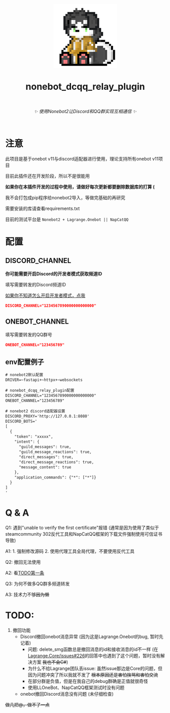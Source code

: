 <p align="center">
  <img src="https://raw.githubusercontent.com/PawTeamClub/.github/main/paw_temporary_icons.png" width="200" height="200">
</p>

<div align="center">
  
# nonebot_dcqq_relay_plugin

<br />

_✨ 使用Nonebot2让Discord和QQ群实现互相通信 ✨_

<br />

</div>

# 注意

此项目是基于onebot v11与discord适配器进行使用，理论支持所有onebot v11项目

目前此插件还在开发阶段，所以不是很能用

**如果你在本插件开发的过程中使用，请做好每次更新都要删除数据库的打算 (**

我不会打包成pip程序给nonebot2导入，等做完基础的再研究

需要安装的库请查看requirements.txt

目前的测试平台是 `Nonebot2 + Lagrange.Onebot || NapCatQQ`

# 配置

## DISCORD_CHANNEL

**你可能需要开启Discord的开发者模式获取频道ID**

填写需要转发的Discord频道ID

[如果你不知道怎么开启开发者模式，点我](https://beebom.com/how-enable-disable-developer-mode-discord/#:~:text=Turn%20on%20Discord%20Developer%20Mode%20%28Android%2C%20iOS%29%201,access%20the%20IDs%20of%20channels%20and%20messages.%20)

```json
DISCORD_CHANNEL="1234567890000000000000"
```

## ONEBOT_CHANNEL

填写需要转发的QQ群号

```json
ONEBOT_CHANNEL="123456789"
```

## env配置例子

```
# nonebot2默认配置
DRIVER=~fastapi+~httpx+~websockets

# nonebot_dcqq_relay_plugin配置
DISCORD_CHANNEL="1234567890000000000000"
ONEBOT_CHANNEL="123456789"

# nonebot2 discord适配器设置
DISCORD_PROXY='http://127.0.0.1:8080'
DISCORD_BOTS='
[
  {
    "token": "xxxxx",
    "intent": {
      "guild_messages": true,
      "guild_message_reactions": true,
      "direct_messages": true,
      "direct_message_reactions": true,
      "message_content": true
    },
    "application_commands": {"*": ["*"]}
  }
]
'
```

# Q & A

Q1: 遇到"unable to verify the first certificate"报错 (通常是因为使用了类似于steamcommunity 302反代工具和NapCatQQ框架的下载文件强制使用可信证书导致)

A1: 1. 强制修改源码 2. 使用代理工具全局代理，不要使用反代工具

Q2: 撤回无法使用

A2: 看[TODO第一条](#todo)

Q3: 为何不做多QQ群多频道转发

A3: 技术力不够~~因为懒~~

# TODO:

1. 撤回功能
    - Discord撤回onebot消息异常 (因为这是Lagrange.Onebot的bug, 暂时先记着)
        - 问题: delete_smg函数总是撤回消息的id和接收消息的id不一样  (在[Lagrange.Core/issues#226](https://github.com/LagrangeDev/Lagrange.Core/issues/226#issuecomment-2009693106)的回答中也遇到了这个问题，暂时没有解决方案 ~~我也不会C#~~)
        - 为什么不给Lagrange团队丢issue: 虽然issue那边是Core的问题，但因为问题冲突了所以我就不发了 ~~根本原因还是害怕挨骂和害怕交流~~
        - 在部分群是负值，但是在我自己的debug群确是正值就很奇怪
        - 使用LLOneBot、NapCatQQ框架测试时没有问题
    - onebot撤回Discord消息没有问题 (未仔细检查)

~~做几把@，做不了一点~~
